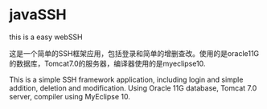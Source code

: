 # javaSSH
this is a easy webSSH

这是一个简单的SSH框架应用，包括登录和简单的增删查改。使用的是oracle11G的数据库，Tomcat7.0的服务器，编译器使用的是myeclipse10.

This is a simple SSH framework application, including login and simple addition, 
deletion and modification. Using Oracle 11G database, Tomcat 7.0 server, compiler using MyEclipse 10.
